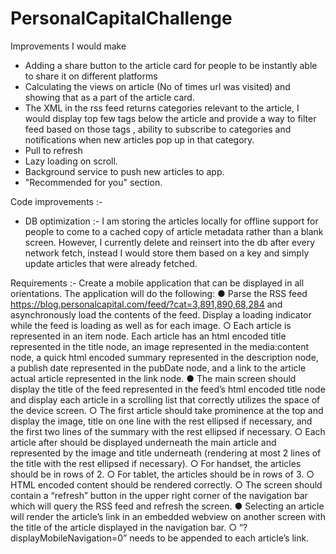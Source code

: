 # PersonalCapitalChallenge
Improvements I would make
* Adding a share button to the article card for people to be instantly able to share it on different platforms
* Calculating the views on article (No of times url was visited) and showing that as a part of the article card.
* The XML in the rss feed returns categories relevant to the article, I would display top few tags below the article and provide a way to filter feed based on those tags , ability to subscribe to categories and notifications when new articles pop up in that category.
* Pull to refresh
* Lazy loading on scroll.
* Background service to push new articles to app.
* "Recommended for you" section.


Code improvements :-
* DB optimization :- I am storing the articles locally for offline support for people to come to a cached copy of article metadata rather than a blank screen. However, I currently delete and reinsert into the db after every network fetch, instead I would store them based on a key and simply update articles that were already fetched.


Requirements :- Create a mobile application that can be displayed in all orientations. The application will do the following: ● Parse the RSS feed https://blog.personalcapital.com/feed/?cat=3,891,890,68,284 and asynchronously load the contents of the feed. Display a loading indicator while the feed is loading as well as for each image. ○ Each article is represented in an item node. Each article has an html encoded title represented in the title node, an image represented in the media:content node, a quick html encoded summary represented in the description node, a publish date represented in the pubDate node, and a link to the article actual article represented in the link node.
● The main screen should display the title of the feed represented in the feed’s html encoded title node and display each article in a scrolling list that correctly utilizes the space of the device screen. ○ The first article should take prominence at the top and display the image, title on one line with the rest ellipsed if necessary, and the first two lines of the summary with the rest ellipsed if necessary. ○ Each article after should be displayed underneath the main article and represented by the image and title underneath (rendering at most 2 lines of the title with the rest ellipsed if necessary). ○ For handset, the articles should be in rows of 2. ○ For tablet, the articles should be in rows of 3. ○ HTML encoded content should be rendered correctly. ○ The screen should contain a “refresh” button in the upper right corner of the navigation bar which will query the RSS feed and refresh the screen. ● Selecting an article will render the article’s link in an embedded webview on another screen with the title of the article displayed in the navigation bar. ○ “?displayMobileNavigation=0” needs to be appended to each article’s link.
